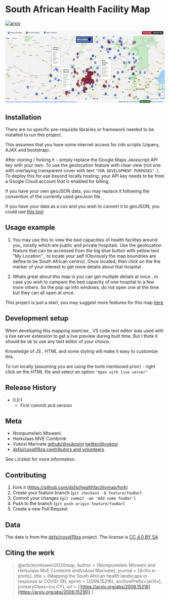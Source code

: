 # South African Health Facility Map
[![arxiv](https://img.shields.io/badge/cs.CY-arXiv%3A2006.15216-B31B1B.svg)](https://arxiv.org/abs2006.15216)

![](images/updatedmap.png)

## Installation

There are no specific pre-requisite libraries or framework needed to be installed to run this project. 

This assumes that you have some internet access for cdn scripts (Jquery, AJAX and bootstrap). 

After cloning / forking it - simply replace the Google Maps Javascript API key with your own. To use the geolocation feature with clear view (not one with overlaying transparent cover with text  `"FOR DEVELOPMENT PURPOSES" `). To deploy this for use beyond locally hosting, your API key needs to be from a Google Cloud account that is enabled for billing. 

If you have your own geoJSON data, you may replace it following the convention of the currently used geoJson file.

If you have your data as a csv and you wish to convert it to geoJSON, you could use [this tool](https://www.convertcsv.com/csv-to-geojson.htm)  

## Usage example

1. You may use this to view the bed capacities of health facilites around you, mostly which are public and private hospitals. Use the geolocation feature that can be accessed from the big blue button with yellow text "My Location" , to locate your self (Obviously the map boundries are define to be South African centric). 
Once located, then click on the the marker of your interest to get more details about that hospital . 

2. Whats great about this map is you can get multiple detials at once , in case you wish to campare the bed capacity of one hospital to a few more others. So the pop up info windows, do not open one at the time but they can all open at once. 

This project is just a start, you may suggest more features for this map [here](https://docs.google.com/forms/d/e/1FAIpQLSeMm5zm-syGnw-l06QV2q6caFtNldS3nBsAoIPzs3G2e4-ncg/viewform)


## Development setup

When developing this mapping exercise , VS code text editor was used  with a live server extension  to get a live preview during built time. But I think it should be ok to use any text editor of your choice. 

Knowledge of JS , HTML and some styling will make it easy to customize this. 

To run locally (assuming you are using the tools mentioned prior) - right click on the HTML file and select an option  `"Open with live server" `

## Release History

* 0.0.1
    * First commit and version

## Meta

- Nompumelelo Mtsweni
- Herkulaas MVE Combrink
- Vukosi Marivate [github/@vukosim](https://github.com/vukosim) [twitter/@vukosi](https://twitter.com/vukosi)
- [dsfsi/covid19za contributors and volunteers](https://github.com/dsfsi/covid19za)

See ``LICENSE`` for more information.

## Contributing

1. Fork it (<https://github.com/dsfsi/healthfacilitymap/fork>)
2. Create your feature branch (`git checkout -b feature/fooBar`)
3. Commit your changes (`git commit -am 'Add some fooBar'`)
4. Push to the branch (`git push origin feature/fooBar`)
5. Create a new Pull Request

## Data
The data is from the [dsfsi/covid19za](https://github.com/dsfsi/covid19za) project. The license is [CC 4.0 BY SA](https://github.com/dsfsi/covid19za/blob/master/data/LICENSE.md)

## Citing the work

>@article{mtsweni2020map,
	Author = {Nompumelelo Mtsweni and Herkulaas MvE Combrink andVukosi Marivate},
	journal = {ArXiv e-prints},
	title = {Mapping the South African health landscape in response to COVID-19},
   eprint = {2006.15216},
   archivePrefix={arXiv}, 
   primaryClass={cs.CY}, 
   url = {[https://arxiv.org/abs/2006.15216](https://arxiv.org/abs/2006.15216)}
}


